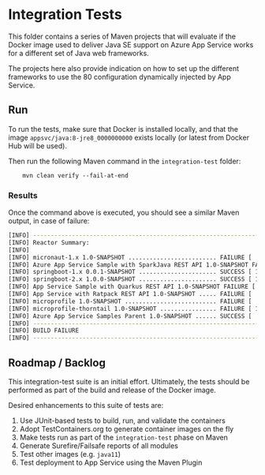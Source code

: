 # Integration Tests
This folder contains a series of Maven projects that will evaluate if the Docker
image used to deliver Java SE support on Azure App Service works for a different
set of Java web frameworks.

The projects here also provide indication on how to set up the different
frameworks to use the 80 configuration dynamically injected by App Service.

## Run
To run the tests, make sure that Docker is installed locally, and that the image `appsvc/java:8-jre8_0000000000` exists locally (or latest from Docker Hub will be used).

Then run the following Maven command in the
`integration-test` folder:

        mvn clean verify --fail-at-end

### Results
Once the command above is executed, you should see a similar Maven output, in
case of failure:

```sh
[INFO] ------------------------------------------------------------------------
[INFO] Reactor Summary:
[INFO] 
[INFO] micronaut-1.x 1.0-SNAPSHOT ......................... FAILURE [  7.368 s]
[INFO] Azure App Service Sample with SparkJava REST API 1.0-SNAPSHOT FAILURE [  3.417 s]
[INFO] springboot-1.x 0.0.1-SNAPSHOT ...................... SUCCESS [ 18.839 s]
[INFO] springboot-2.x 1.0.0-SNAPSHOT ...................... SUCCESS [ 18.342 s]
[INFO] App Service Sample with Quarkus REST API 1.0-SNAPSHOT FAILURE [  5.826 s]
[INFO] App Service with Ratpack REST API 1.0-SNAPSHOT ..... FAILURE [  3.902 s]
[INFO] microprofile 1.0-SNAPSHOT .......................... FAILURE [  8.523 s]
[INFO] microprofile-thorntail 1.0-SNAPSHOT ................ FAILURE [ 15.561 s]
[INFO] Azure App Service Samples Parent 1.0-SNAPSHOT ...... SUCCESS [  0.001 s]
[INFO] ------------------------------------------------------------------------
[INFO] BUILD FAILURE
[INFO] ------------------------------------------------------------------------
```

## Roadmap / Backlog
This integration-test suite is an initial effort. Ultimately, the tests should
be performed as part of the build and release of the Docker image.

Desired enhancements to this suite of tests are:

1. Use JUnit-based tests to build, run, and validate the containers
1. Adopt TestContainers.org to generate container images on the fly
1. Make tests run as part of the `integration-test` phase on Maven
1. Generate Surefire/Failsafe reports of all modules
1. Test other images (e.g. `java11`)
1. Test deployment to App Service using the Maven Plugin
